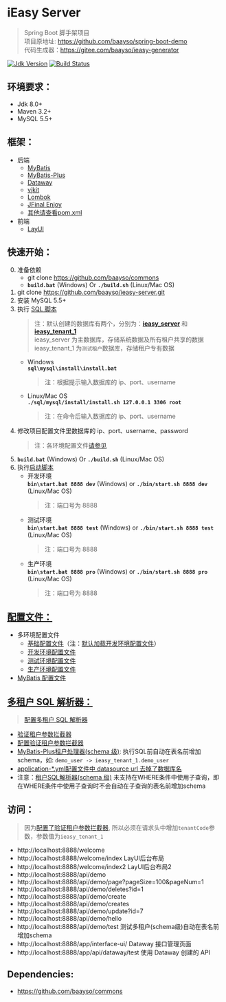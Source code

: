 # iEasy Server  
> Spring Boot 脚手架项目  
> 项目原地址: https://github.com/baayso/spring-boot-demo  
> 代码生成器：https://gitee.com/baayso/ieasy-generator  


[![Jdk Version](https://img.shields.io/badge/JDK-1.8+-green.svg)](https://www.oracle.com/technetwork/java/javase/downloads/index.html)
[![Build Status](https://travis-ci.org/baayso/ieasy-server.svg?branch=master)](https://travis-ci.org/baayso/ieasy-server)

## 环境要求：
* Jdk 8.0+
* Maven 3.2+
* MySQL 5.5+

## 框架：
* 后端
  * [MyBatis](http://www.mybatis.org/mybatis-3)
  * [MyBatis-Plus](https://gitee.com/baomidou/mybatis-plus)
  * [Dataway](https://www.hasor.net/web/dataway/index.html)
  * [vjkit](https://github.com/vipshop/vjtools/tree/master/vjkit)
  * [Lombok](https://www.projectlombok.org)
  * [JFinal Enjoy](https://www.jfinal.com/doc/6-1)
  * [其他请查看pom.xml](https://github.com/baayso/ieasy-server/blob/master/pom.xml)
* 前端
  * [LayUI](https://www.layui.com)

## 快速开始：
0. 准备依赖
   * git clone https://github.com/baayso/commons
   * **`build.bat`** (Windows) Or **`./build.sh`** (Linux/Mac OS)
1. git clone https://github.com/baayso/ieasy-server.git
2. 安装 MySQL 5.5+
3. 执行 [SQL 脚本](https://github.com/baayso/ieasy-server/tree/master/sql/mysql/install)
   > 注：默认创建的数据库有两个，分别为：[**ieasy_server**](https://github.com/baayso/ieasy-server/blob/master/sql/mysql/install/common/common_mysql.sql) 和 [**ieasy_tenant_1**](https://github.com/baayso/ieasy-server/blob/master/sql/mysql/install/demo/demo_mysql.sql)  
   > ieasy_server 为主数据库，存储系统数据及所有租户共享的数据  
   > ieasy_tenant_1 为`测试租户`数据库，存储租户专有数据  
   * Windows  
     **`sql\mysql\install\install.bat`**  
     > 注：根据提示输入数据库的 ip、port、username
   * Linux/Mac OS  
     **`./sql/mysql/install/install.sh 127.0.0.1 3306 root`**  
     > 注：在命令后输入数据库的 ip、port、username
4. 修改项目配置文件里数据库的 ip、port、username、password
   > 注：各环境配置文件[请参见](#config)
5. **`build.bat`** (Windows) Or **`./build.sh`** (Linux/Mac OS)
6. 执行[启动脚本](https://github.com/baayso/ieasy-server/tree/master/bin)
   * 开发环境  
     **`bin\start.bat 8888 dev`** (Windows) or **`./bin/start.sh 8888 dev`** (Linux/Mac OS)  
     > 注：端口号为 8888
   * 测试环境  
     **`bin\start.bat 8888 test`** (Windows) or **`./bin/start.sh 8888 test`** (Linux/Mac OS)  
     > 注：端口号为 8888
   * 生产环境  
     **`bin\start.bat 8888 pro`** (Windows) or **`./bin/start.sh 8888 pro`** (Linux/Mac OS)  
     > 注：端口号为 8888

## [配置文件：](https://github.com/baayso/ieasy-server/blob/master/src/main/resources/config)
* <span id = "config">多环境配置文件</span>
  * [基础配置文件](https://github.com/baayso/ieasy-server/blob/master/src/main/resources/config/application.yml)（注：[默认加载开发环境配置文件](https://github.com/baayso/ieasy-server/blob/master/src/main/resources/config/application.yml#L28)）
  * [开发环境配置文件](https://github.com/baayso/ieasy-server/blob/master/src/main/resources/config/application-dev.yml)
  * [测试环境配置文件](https://github.com/baayso/ieasy-server/blob/master/src/main/resources/config/application-test.yml)
  * [生产环境配置文件](https://github.com/baayso/ieasy-server/blob/master/src/main/resources/config/application-pro.yml)
* [MyBatis 配置文件](https://github.com/baayso/ieasy-server/blob/master/src/main/resources/config/mybatis-config.xml)

## [多租户 SQL 解析器：](https://mybatis.plus/guide/tenant.html)
> [配置多租户 SQL 解析器](https://github.com/baayso/ieasy-server/blob/master/src/main/java/com/baayso/springboot/config/mybatis/MybatisPlusConfig.java#L44)
* [验证租户参数拦截器](https://github.com/baayso/ieasy-server/blob/master/src/main/java/com/baayso/springboot/common/interceptor/TenantInterceptor.java#L23)
* [配置验证租户参数拦截器](https://github.com/baayso/ieasy-server/blob/master/src/main/java/com/baayso/springboot/config/web/MvcConfig.java#L27)
* [MyBatis-Plus租户处理器(schema 级)](https://github.com/baayso/ieasy-server/blob/master/src/main/java/com/baayso/springboot/config/mybatis/BasicTenantSchemaHandler.java#L21): 执行SQL前自动在表名前增加schema，如: `demo_user -> ieasy_tenant_1.demo_user`
* [application-*.yml配置文件中 datasource url 去掉了数据库名](https://github.com/baayso/ieasy-server/blob/master/src/main/resources/config/application-dev.yml#L28)
* 注意：[租户SQL解析器(schema 级)](https://github.com/baayso/ieasy-server/blob/master/src/main/java/com/baayso/springboot/config/mybatis/CustomTenantSchemaSqlParser.java#L29) 未支持在WHERE条件中使用子查询，即在WHERE条件中使用子查询时不会自动在子查询的表名前增加schema

## 访问：
> 因为[配置了验证租户参数拦截器](https://github.com/baayso/ieasy-server/blob/master/src/main/java/com/baayso/springboot/config/mybatis/MybatisPlusConfig.java#L44), 所以必须在请求头中增加`tenantCode`参数，参数值为`ieasy_tenant_1`
* http://localhost:8888/welcome
* http://localhost:8888/welcome/index  LayUI后台布局
* http://localhost:8888/welcome/index2  LayUI后台布局2
* http://localhost:8888/api/demo
* http://localhost:8888/api/demo/page?pageSize=100&pageNum=1
* http://localhost:8888/api/demo/deletes?id=1
* http://localhost:8888/api/demo/create
* http://localhost:8888/api/demo/creates
* http://localhost:8888/api/demo/update?id=7
* http://localhost:8888/api/demo/hello
* http://localhost:8888/api/demo/test  测试多租户(schema级)自动在表名前增加schema
* http://localhost:8888/app/interface-ui/  Dataway 接口管理页面
* http://localhost:8888/app/api/dataway/test 使用  Dataway 创建的 API

## Dependencies:
* https://github.com/baayso/commons
